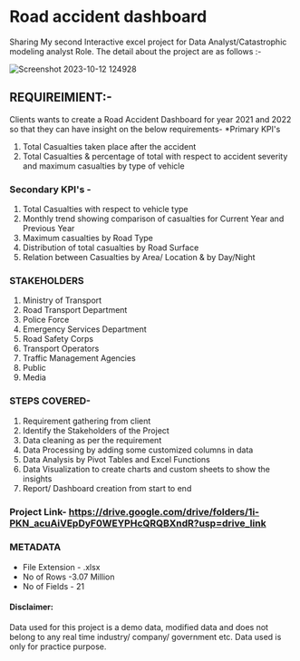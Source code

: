 # Road accident dashboard
Sharing My second Interactive excel project for Data Analyst/Catastrophic modeling analyst Role. The detail about the project are as follows :-

![Screenshot 2023-10-12 124928](https://github.com/Dodamanisagar/Excel-project-2-Road-accident-dashboard/assets/99800998/a28fdb50-8131-457b-9ed0-fff3948c9ddd)









## REQUIREIMIENT:-
Clients wants to create a Road Accident Dashboard for year 2021 and 2022 so that they can have insight on the below requirements-
*Primary KPI's
 1) Total Casualties taken place after the accident
 2) Total Casualties & percentage of total with respect to accident severity and maximum casualties by type of vehicle

### Secondary KPI's - 
 1) Total Casualties with respect to vehicle type
 2) Monthly trend showing comparison of casualties for Current Year and Previous Year
 3) Maximum casualties by Road Type
 4) Distribution of total casualties by Road Surface
 5) Relation between Casualties by Area/ Location & by Day/Night

### STAKEHOLDERS
 1) Ministry of Transport
 2) Road Transport Department
 3) Police Force
 4) Emergency Services Department
 5) Road Safety Corps
 6) Transport Operators
 7) Traffic Management Agencies
 8) Public
 9) Media

### STEPS COVERED-
 1. Requirement gathering from client
 2. Identify the Stakeholders of the Project
 3. Data cleaning as per the requirement
 4. Data Processing by adding some customized columns in data
 5. Data Analysis by Pivot Tables and Excel Functions
 6. Data Visualization to create charts and custom sheets to show the insights
 7. Report/ Dashboard creation from start to end

### Project Link-    https://drive.google.com/drive/folders/1i-PKN_acuAiVEpDyF0WEYPHcQRQBXndR?usp=drive_link

### METADATA
- File Extension - .xlsx
- No of Rows -3.07 Million
- No of Fields - 21

#### Disclaimer:
Data used for this project is a demo data, modified data and does not belong to any real time industry/ company/ government etc. Data used is only for practice purpose.
